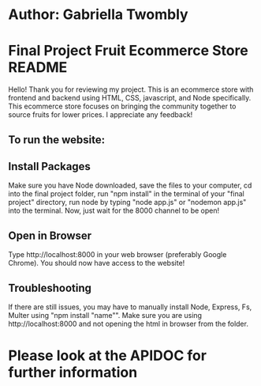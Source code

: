 # Author: Gabriella Twombly

# Final Project Fruit Ecommerce Store README
Hello! Thank you for reviewing my project. This is an ecommerce store 
with frontend and backend using HTML, CSS, javascript, and Node specifically.
This ecommerce store focuses on bringing the community together to source
fruits for lower prices. I appreciate any feedback!

## To run the website:
## Install Packages
Make sure you have Node downloaded, save the files to your computer, cd into the final project folder,
run "npm install" in the terminal of your "final project" directory, run node by typing "node app.js" or "nodemon app.js" into the terminal. Now, just wait for the 8000 channel to be open!

## Open in Browser
Type http://localhost:8000 in your web browser (preferably Google Chrome). You should now have access to the website!

## Troubleshooting
If there are still issues, you may have to manually install Node, Express, Fs, Multer using "npm install "name"". Make sure you are using http://localhost:8000 and not opening the html in browser from the folder.

# Please look at the APIDOC for further information
